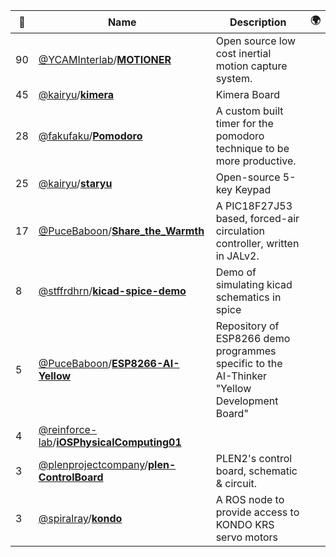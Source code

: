 |:star2: | Name | Description | 🌍|
|---|---|---|---|
|90|[@YCAMInterlab](https://github.com/YCAMInterlab)/[**MOTIONER**](https://github.com/YCAMInterlab/MOTIONER)|Open source low cost inertial motion capture system.||
|45|[@kairyu](https://github.com/kairyu)/[**kimera**](https://github.com/kairyu/kimera)|Kimera Board||
|28|[@fakufaku](https://github.com/fakufaku)/[**Pomodoro**](https://github.com/fakufaku/Pomodoro)|A custom built timer for the pomodoro technique to be more productive.||
|25|[@kairyu](https://github.com/kairyu)/[**staryu**](https://github.com/kairyu/staryu)|Open-source 5-key Keypad||
|17|[@PuceBaboon](https://github.com/PuceBaboon)/[**Share_the_Warmth**](https://github.com/PuceBaboon/Share_the_Warmth)|A PIC18F27J53 based, forced-air circulation controller, written in JALv2.||
|8|[@stffrdhrn](https://github.com/stffrdhrn)/[**kicad-spice-demo**](https://github.com/stffrdhrn/kicad-spice-demo)|Demo of simulating kicad schematics in spice||
|5|[@PuceBaboon](https://github.com/PuceBaboon)/[**ESP8266-AI-Yellow**](https://github.com/PuceBaboon/ESP8266-AI-Yellow)|Repository of ESP8266 demo programmes specific to the AI-Thinker "Yellow Development Board"||
|4|[@reinforce-lab](https://github.com/reinforce-lab)/[**iOSPhysicalComputing01**](https://github.com/reinforce-lab/iOSPhysicalComputing01)|||
|3|[@plenprojectcompany](https://github.com/plenprojectcompany)/[**plen-ControlBoard**](https://github.com/plenprojectcompany/plen-ControlBoard)|PLEN2's control board, schematic & circuit.||
|3|[@spiralray](https://github.com/spiralray)/[**kondo**](https://github.com/spiralray/kondo)|A ROS node to provide access to KONDO KRS servo motors||

